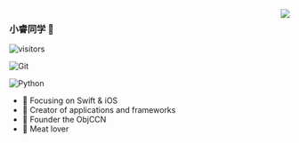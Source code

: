 <img align="right" src="https://github-readme-stats.vercel.app/api?username=onevcat&show_icons=true&icon_color=CE1D2D&text_color=718096&bg_color=ffffff&hide_title=true" />

### 小睿同学 👋

![visitors](https://visitor-badge.glitch.me/badge?page_id=fantingsheng.fantingsheng&left_color=green&right_color=red)

![Git](https://img.shields.io/badge/-Git-F05032?style=flat-square&logo=git&logoColor=white)

![Python](https://img.shields.io/badge/-Git-F05032?style=flat-square&logo=python&logoColor=blue)



- :orange_book: Focusing on Swift & iOS
- :hammer: Creator of applications and frameworks
- :ram: Founder the ObjCCN
- :meat_on_bone: Meat lover
